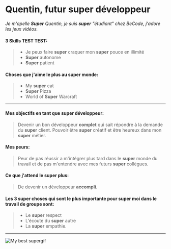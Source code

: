  # Quentin, futur **super** développeur
 *Je m'apelle **Super** Quentin, je suis **super** "étudiant" chez BeCode, j'adore les jeux vidéos.*

#### 3 Skills TEST TEST:

>- Je peux faire **super** craquer mon **super** pouce en illimité
>- **Super** autonome
>- **Super** patient

#### Choses que j'aime le plus au **super** monde:

>- My **super** cat
>- **Super** Pizza
>- World of **Super** Warcraft

___

#### Mes objectifs en tant que **super** développeur:

>Devenir un bon développeur **complet** qui sait répondre à la demande du **super** client. Pouvoir être **super** créatif et être heureux dans mon **super** métier.


#### Mes peurs:

>Peur de pas réussir a m'intégrer plus tard dans le **super** monde du travail et de pas m'entendre avec mes futurs **super** collègues.


#### Ce que j'attend le **super** plus:

> De devenir un développeur **accompli**.

#### Les 3 **super** choses qui sont le plus importante pour **super** moi dans le travail de groupe sont: 
>- Le **super** respect 
>- L'écoute du **super** autre
>- La **super** empathie.

___

![My best **super**gif](https://media2.giphy.com/media/v1.Y2lkPTc5MGI3NjExYWd0dTU5cTZlMGZ2b3ljb3hoc21pNnA3MXFqdDJ1YWhmMTFzaW93dSZlcD12MV9pbnRlcm5hbF9naWZfYnlfaWQmY3Q9Zw/3oEhmSWi2G1fOCjZWU/giphy.gif)





